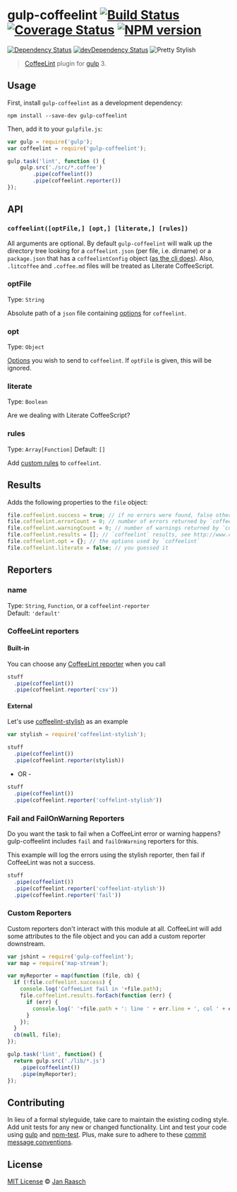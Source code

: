 # gulp-coffeelint [![Build Status][travis-image]][travis-url] [![Coverage Status][coveralls-image]][coveralls-url] [![NPM version][npm-image]][npm-url]
[![Dependency Status][depstat-image]][depstat-url] [![devDependency Status][devdepstat-image]][devdepstat-url] ![Pretty Stylish](http://img.shields.io/badge/pretty-stylish-ff69b4.svg)

> [CoffeeLint](http://www.coffeelint.org/) plugin for [gulp][gulp] 3.

## Usage

First, install `gulp-coffeelint` as a development dependency:

```shell
npm install --save-dev gulp-coffeelint
```

Then, add it to your `gulpfile.js`:

```javascript
var gulp = require('gulp');
var coffeelint = require('gulp-coffeelint');

gulp.task('lint', function () {
    gulp.src('./src/*.coffee')
        .pipe(coffeelint())
        .pipe(coffeelint.reporter())
});
```

## API

### `coffeelint([optFile,] [opt,] [literate,] [rules])`
All arguments are optional. By default `gulp-coffeelint` will walk up the directory tree looking for a `coffeelint.json` (per file, i.e. dirname) or a `package.json` that has a `coffeelintConfig` object ([as the cli does](http://www.coffeelint.org/#usage)). Also, `.litcoffee` and `.coffee.md` files will be treated as Literate CoffeeScript.

### optFile
Type: `String`

Absolute path of a `json` file containing [options][coffeelint-options] for `coffeelint`.

### opt
Type: `Object`

[Options][coffeelint-options] you wish to send to `coffeelint`. If `optFile` is given, this will be ignored.

### literate
Type: `Boolean`

Are we dealing with Literate CoffeeScript?

### rules
Type: `Array[Function]`
Default: `[]`

Add [custom rules](http://www.coffeelint.org/#api) to `coffeelint`.

## Results

Adds the following properties to the `file` object:
```javascript
file.coffeelint.success = true; // if no errors were found, false otherwise
file.coffeelint.errorCount = 0; // number of errors returned by `coffeelint`
file.coffeelint.warningCount = 0; // number of warnings returned by `coffeelint`
file.coffeelint.results = []; // `coffeelint` results, see http://www.coffeelint.org/#api
file.coffeelint.opt = {}; // the options used by `coffeelint`
file.coffeelint.literate = false; // you guessed it
```

## Reporters

### name
Type: `String`, `Function`, or a `coffeelint-reporter`  
Default: `'default'`

### CoffeeLint reporters

#### Built-in

You can choose any [CoffeeLint reporter](https://github.com/clutchski/coffeelint/tree/master/src/reporters)
when you call

```js
stuff
  .pipe(coffeelint())
  .pipe(coffeelint.reporter('csv'))
```

#### External

Let's use [coffeelint-stylish](https://github.com/janraasch/coffeelint-stylish) as an example

```js
var stylish = require('coffeelint-stylish');

stuff
  .pipe(coffeelint())
  .pipe(coffeelint.reporter(stylish))
```

- OR -

```js
stuff
  .pipe(coffeelint())
  .pipe(coffeelint.reporter('coffelint-stylish'))
```

### Fail and FailOnWarning Reporters

Do you want the task to fail when a CoffeeLint error or warning happens? gulp-coffeelint includes `fail` and `failOnWarning` reporters for this.

This example will log the errors using the stylish reporter, then fail if CoffeeLint was not a success.

```js
stuff
  .pipe(coffeelint())
  .pipe(coffeelint.reporter('coffeelint-stylish'))
  .pipe(coffeelint.reporter('fail'))
```

### Custom Reporters

Custom reporters don't interact with this module at all. CoffeeLint will add some attributes to the file object and you can add a custom reporter downstream.

```js
var jshint = require('gulp-coffeelint');
var map = require('map-stream');

var myReporter = map(function (file, cb) {
  if (!file.coffeelint.success) {
    console.log('CoffeeLint fail in '+file.path);
    file.coffeelint.results.forEach(function (err) {
      if (err) {
        console.log(' '+file.path + ': line ' + err.line + ', col ' + err.character + ', code ' + err.code + ', ' + err.reason);
      }
    });
  }
  cb(null, file);
});

gulp.task('lint', function() {
  return gulp.src('./lib/*.js')
    .pipe(coffeelint())
    .pipe(myReporter);
});
```


## Contributing
In lieu of a formal styleguide, take care to maintain the existing coding style. Add unit tests for any new or changed functionality. Lint and test your code using [gulp][gulp] and [npm-test](https://npmjs.org/doc/test.html). Plus, make sure to adhere to these [commit message conventions](https://docs.google.com/document/d/1QrDFcIiPjSLDn3EL15IJygNPiHORgU1_OOAqWjiDU5Y/edit#heading=h.uyo6cb12dt6w).

## License

[MIT License](http://en.wikipedia.org/wiki/MIT_License) © [Jan Raasch](http://janraasch.com)

[gulp]: http://gulpjs.com/
[coffeelint-options]: http://www.coffeelint.org/#options

[npm-url]: https://npmjs.org/package/gulp-coffeelint
[npm-image]: http://img.shields.io/npm/v/gulp-coffeelint.svg

[travis-url]: http://travis-ci.org/janraasch/gulp-coffeelint
[travis-image]: https://travis-ci.org/janraasch/gulp-coffeelint.svg?branch=master

[coveralls-url]: https://coveralls.io/r/janraasch/gulp-coffeelint
[coveralls-image]: https://img.shields.io/coveralls/janraasch/gulp-coffeelint.svg

[depstat-url]: https://david-dm.org/janraasch/gulp-coffeelint
[depstat-image]: https://david-dm.org/janraasch/gulp-coffeelint.svg

[devdepstat-url]: https://david-dm.org/janraasch/gulp-coffeelint#info=devDependencies
[devdepstat-image]: https://david-dm.org/janraasch/gulp-coffeelint/dev-status.svg
